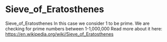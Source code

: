 # Sieve_of_Eratosthenes
Sieve_of_Eratosthenes 
In this case we consider 1 to be prime. 
We are checking for prime numbers between 1-1,000,000
Read more about it here:
https://en.wikipedia.org/wiki/Sieve_of_Eratosthenes

